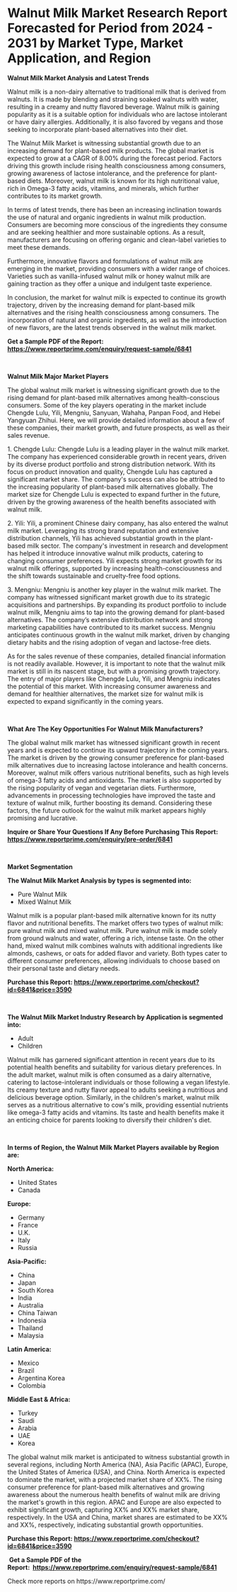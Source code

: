 <p><h1>Walnut Milk Market Research Report Forecasted for Period from 2024 -  2031 by Market Type, Market Application, and Region</h1></p><p><strong>Walnut Milk Market Analysis and Latest Trends</strong></p>
<p><p>Walnut milk is a non-dairy alternative to traditional milk that is derived from walnuts. It is made by blending and straining soaked walnuts with water, resulting in a creamy and nutty flavored beverage. Walnut milk is gaining popularity as it is a suitable option for individuals who are lactose intolerant or have dairy allergies. Additionally, it is also favored by vegans and those seeking to incorporate plant-based alternatives into their diet.</p><p>The Walnut Milk Market is witnessing substantial growth due to an increasing demand for plant-based milk products. The global market is expected to grow at a CAGR of 8.00% during the forecast period. Factors driving this growth include rising health consciousness among consumers, growing awareness of lactose intolerance, and the preference for plant-based diets. Moreover, walnut milk is known for its high nutritional value, rich in Omega-3 fatty acids, vitamins, and minerals, which further contributes to its market growth.</p><p>In terms of latest trends, there has been an increasing inclination towards the use of natural and organic ingredients in walnut milk production. Consumers are becoming more conscious of the ingredients they consume and are seeking healthier and more sustainable options. As a result, manufacturers are focusing on offering organic and clean-label varieties to meet these demands.</p><p>Furthermore, innovative flavors and formulations of walnut milk are emerging in the market, providing consumers with a wider range of choices. Varieties such as vanilla-infused walnut milk or honey walnut milk are gaining traction as they offer a unique and indulgent taste experience.</p><p>In conclusion, the market for walnut milk is expected to continue its growth trajectory, driven by the increasing demand for plant-based milk alternatives and the rising health consciousness among consumers. The incorporation of natural and organic ingredients, as well as the introduction of new flavors, are the latest trends observed in the walnut milk market.</p></p>
<p><strong>Get a Sample PDF of the Report:&nbsp; <a href="https://www.reportprime.com/enquiry/request-sample/6841">https://www.reportprime.com/enquiry/request-sample/6841</a></strong></p>
<p>&nbsp;</p>
<p><strong>Walnut Milk Major Market Players</strong></p>
<p><p>The global walnut milk market is witnessing significant growth due to the rising demand for plant-based milk alternatives among health-conscious consumers. Some of the key players operating in the market include Chengde Lulu, Yili, Mengniu, Sanyuan, Wahaha, Panpan Food, and Hebei Yangyuan Zhihui. Here, we will provide detailed information about a few of these companies, their market growth, and future prospects, as well as their sales revenue.</p><p>1. Chengde Lulu: Chengde Lulu is a leading player in the walnut milk market. The company has experienced considerable growth in recent years, driven by its diverse product portfolio and strong distribution network. With its focus on product innovation and quality, Chengde Lulu has captured a significant market share. The company's success can also be attributed to the increasing popularity of plant-based milk alternatives globally. The market size for Chengde Lulu is expected to expand further in the future, driven by the growing awareness of the health benefits associated with walnut milk.</p><p>2. Yili: Yili, a prominent Chinese dairy company, has also entered the walnut milk market. Leveraging its strong brand reputation and extensive distribution channels, Yili has achieved substantial growth in the plant-based milk sector. The company's investment in research and development has helped it introduce innovative walnut milk products, catering to changing consumer preferences. Yili expects strong market growth for its walnut milk offerings, supported by increasing health-consciousness and the shift towards sustainable and cruelty-free food options.</p><p>3. Mengniu: Mengniu is another key player in the walnut milk market. The company has witnessed significant market growth due to its strategic acquisitions and partnerships. By expanding its product portfolio to include walnut milk, Mengniu aims to tap into the growing demand for plant-based alternatives. The company’s extensive distribution network and strong marketing capabilities have contributed to its market success. Mengniu anticipates continuous growth in the walnut milk market, driven by changing dietary habits and the rising adoption of vegan and lactose-free diets.</p><p>As for the sales revenue of these companies, detailed financial information is not readily available. However, it is important to note that the walnut milk market is still in its nascent stage, but with a promising growth trajectory. The entry of major players like Chengde Lulu, Yili, and Mengniu indicates the potential of this market. With increasing consumer awareness and demand for healthier alternatives, the market size for walnut milk is expected to expand significantly in the coming years.</p></p>
<p>&nbsp;</p>
<p><strong>What Are The Key Opportunities For Walnut Milk Manufacturers?</strong></p>
<p><p>The global walnut milk market has witnessed significant growth in recent years and is expected to continue its upward trajectory in the coming years. The market is driven by the growing consumer preference for plant-based milk alternatives due to increasing lactose intolerance and health concerns. Moreover, walnut milk offers various nutritional benefits, such as high levels of omega-3 fatty acids and antioxidants. The market is also supported by the rising popularity of vegan and vegetarian diets. Furthermore, advancements in processing technologies have improved the taste and texture of walnut milk, further boosting its demand. Considering these factors, the future outlook for the walnut milk market appears highly promising and lucrative.</p></p>
<p><strong>Inquire or Share Your Questions If Any Before Purchasing This Report: <a href="https://www.reportprime.com/enquiry/pre-order/6841">https://www.reportprime.com/enquiry/pre-order/6841</a></strong></p>
<p>&nbsp;</p>
<p><strong>Market Segmentation</strong></p>
<p><strong>The Walnut Milk Market Analysis by types is segmented into:</strong></p>
<p><ul><li>Pure Walnut Milk</li><li>Mixed Walnut Milk</li></ul></p>
<p><p>Walnut milk is a popular plant-based milk alternative known for its nutty flavor and nutritional benefits. The market offers two types of walnut milk: pure walnut milk and mixed walnut milk. Pure walnut milk is made solely from ground walnuts and water, offering a rich, intense taste. On the other hand, mixed walnut milk combines walnuts with additional ingredients like almonds, cashews, or oats for added flavor and variety. Both types cater to different consumer preferences, allowing individuals to choose based on their personal taste and dietary needs.</p></p>
<p><strong>Purchase this Report:&nbsp;<a href="https://www.reportprime.com/checkout?id=6841&price=3590">https://www.reportprime.com/checkout?id=6841&price=3590</a></strong></p>
<p>&nbsp;</p>
<p><strong>The Walnut Milk Market Industry Research by Application is segmented into:</strong></p>
<p><ul><li>Adult</li><li>Children</li></ul></p>
<p><p>Walnut milk has garnered significant attention in recent years due to its potential health benefits and suitability for various dietary preferences. In the adult market, walnut milk is often consumed as a dairy alternative, catering to lactose-intolerant individuals or those following a vegan lifestyle. Its creamy texture and nutty flavor appeal to adults seeking a nutritious and delicious beverage option. Similarly, in the children's market, walnut milk serves as a nutritious alternative to cow's milk, providing essential nutrients like omega-3 fatty acids and vitamins. Its taste and health benefits make it an enticing choice for parents looking to diversify their children's diet.</p></p>
<p>&nbsp;</p>
<p><strong>In terms of Region, the Walnut Milk Market Players available by Region are:</strong></p>
<p>
    <p> <strong> North America: </strong>
        <ul>
            <li>United States</li>
            <li>Canada</li>
        </ul>
        </p> 
    <p> <strong> Europe: </strong>
        <ul>
            <li>Germany</li>
            <li>France</li>
            <li>U.K.</li>
            <li>Italy</li>
            <li>Russia</li>
        </ul>
        </p> 
    <p> <strong> Asia-Pacific: </strong>
        <ul>
            <li>China</li>
            <li>Japan</li>
            <li>South Korea</li>
            <li>India</li>
            <li>Australia</li>
            <li>China Taiwan</li>
            <li>Indonesia</li>
            <li>Thailand</li>
            <li>Malaysia</li>
        </ul>
        </p> 
    <p> <strong> Latin America: </strong>
        <ul>
            <li>Mexico</li>
            <li>Brazil</li>
            <li>Argentina Korea</li>
            <li>Colombia</li>
        </ul>
        </p> 
    <p> <strong> Middle East & Africa: </strong>
        <ul>
            <li>Turkey</li>
            <li>Saudi</li>
            <li>Arabia</li>
            <li>UAE</li>
            <li>Korea</li>
        </ul>
    </p>
    </p>
<p><p>The global walnut milk market is anticipated to witness substantial growth in several regions, including North America (NA), Asia Pacific (APAC), Europe, the United States of America (USA), and China. North America is expected to dominate the market, with a projected market share of XX%. The rising consumer preference for plant-based milk alternatives and growing awareness about the numerous health benefits of walnut milk are driving the market's growth in this region. APAC and Europe are also expected to exhibit significant growth, capturing XX% and XX% market share, respectively. In the USA and China, market shares are estimated to be XX% and XX%, respectively, indicating substantial growth opportunities.</p></p>
<p><strong>Purchase this Report: <a href="https://www.reportprime.com/checkout?id=6841&price=3590">https://www.reportprime.com/checkout?id=6841&price=3590</a></strong></p>
<p>&nbsp;<strong>Get a Sample PDF of the Report:&nbsp;&nbsp;<a href="https://www.reportprime.com/enquiry/request-sample/6841">https://www.reportprime.com/enquiry/request-sample/6841</a></strong></p>
<p><strong></strong></p>
<p>Check more reports on https://www.reportprime.com/</p>